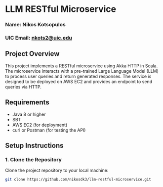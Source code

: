 # LLM RESTful Microservice
### Name: Nikos Kotsopulos
### UIC Email: nkots2@uic.edu

## Project Overview
This project implements a RESTful microservice using Akka HTTP in Scala. The microservice interacts with a pre-trained Large Language Model (LLM) to process user queries and return generated responses. The service is designed to be deployed on AWS EC2 and provides an endpoint to send queries via HTTP.

## Requirements
- Java 8 or higher
- SBT
- AWS EC2 (for deployment)
- curl or Postman (for testing the API)

## Setup Instructions

### 1. Clone the Repository
Clone the project repository to your local machine:
```bash
git clone https://github.com/nikosdk3/llm-restful-microservice.git
```
